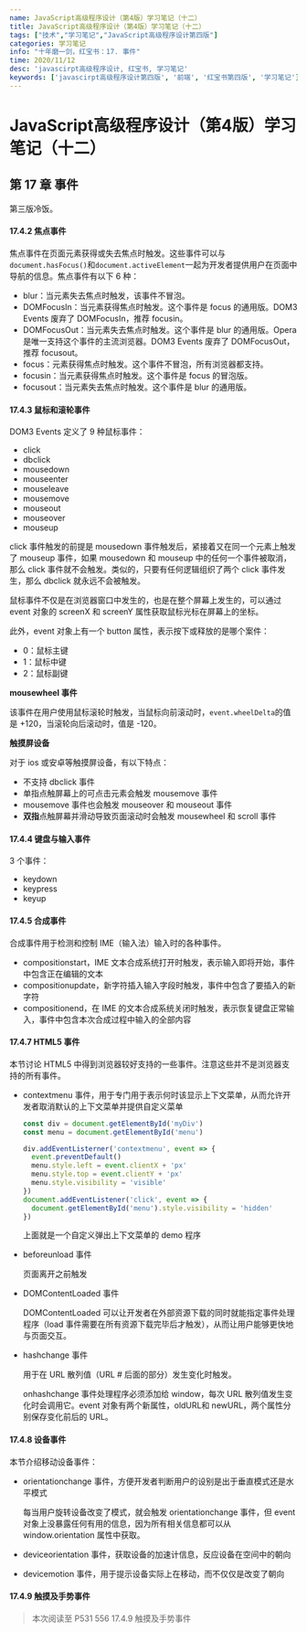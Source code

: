 ```yaml
---
name: JavaScript高级程序设计（第4版）学习笔记（十二）
title: JavaScript高级程序设计（第4版）学习笔记（十二）
tags: ["技术","学习笔记","JavaScript高级程序设计第四版"]
categories: 学习笔记
info: "十年磨一剑，红宝书：17. 事件"
time: 2020/11/12
desc: 'javascirpt高级程序设计, 红宝书, 学习笔记'
keywords: ['javascirpt高级程序设计第四版', '前端', '红宝书第四版', '学习笔记']
---
```


# JavaScript高级程序设计（第4版）学习笔记（十二）

## 第 17 章 事件

第三版冷饭。

#### 17.4.2 焦点事件

焦点事件在页面元素获得或失去焦点时触发。这些事件可以与`document.hasFocus()`和`document.activeElement`一起为开发者提供用户在页面中导航的信息。焦点事件有以下 6 种：

- blur：当元素失去焦点时触发，该事件不冒泡。
- DOMFocusIn：当元素获得焦点时触发。这个事件是 focus 的通用版。DOM3 Events 废弃了 DOMFocusIn，推荐 focusin。
- DOMFocusOut：当元素失去焦点时触发。这个事件是 blur 的通用版。Opera 是唯一支持这个事件的主流浏览器。DOM3 Events 废弃了 DOMFocusOut，推荐 focusout。
- focus：元素获得焦点时触发。这个事件不冒泡，所有浏览器都支持。
- focusin：当元素获得焦点时触发。这个事件是 focus 的冒泡版。
- focusout：当元素失去焦点时触发。这个事件是 blur 的通用版。

#### 17.4.3 鼠标和滚轮事件

DOM3 Events 定义了 9 种鼠标事件：

- click
- dbclick
- mousedown
- mouseenter
- mouseleave
- mousemove
- mouseout
- mouseover
- mouseup

click 事件触发的前提是 mousedown 事件触发后，紧接着又在同一个元素上触发了 mouseup 事件，如果 mousedown 和 mouseup 中的任何一个事件被取消，那么 click 事件就不会触发。类似的，只要有任何逻辑组织了两个 click 事件发生，那么 dbclick 就永远不会被触发。

鼠标事件不仅是在浏览器窗口中发生的，也是在整个屏幕上发生的，可以通过 event 对象的 screenX 和 screenY 属性获取鼠标光标在屏幕上的坐标。

此外，event 对象上有一个 button 属性，表示按下或释放的是哪个案件：

- 0：鼠标主键
- 1：鼠标中键
- 2：鼠标副键

**mousewheel 事件**

该事件在用户使用鼠标滚轮时触发，当鼠标向前滚动时，`event.wheelDelta`的值是 +120，当滚轮向后滚动时，值是 -120。

**触摸屏设备**

对于 ios 或安卓等触摸屏设备，有以下特点：

- 不支持 dbclick 事件
- 单指点触屏幕上的可点击元素会触发 mousemove 事件
- mousemove 事件也会触发 mouseover 和 mouseout 事件
- **双指**点触屏幕并滑动导致页面滚动时会触发 mousewheel 和 scroll 事件

#### 17.4.4 键盘与输入事件

3 个事件：

- keydown
- keypress
- keyup

#### 17.4.5 合成事件

合成事件用于检测和控制 IME（输入法）输入时的各种事件。

- compositionstart，IME 文本合成系统打开时触发，表示输入即将开始，事件中包含正在编辑的文本
- compositionupdate，新字符插入输入字段时触发，事件中包含了要插入的新字符
- compositionend，在 IME 的文本合成系统关闭时触发，表示恢复键盘正常输入，事件中包含本次合成过程中输入的全部内容

#### 17.4.7 HTML5 事件

本节讨论 HTML5 中得到浏览器较好支持的一些事件。注意这些并不是浏览器支持的所有事件。

- contextmenu 事件，用于专门用于表示何时该显示上下文菜单，从而允许开发者取消默认的上下文菜单并提供自定义菜单

  ```javascript
  const div = document.getElementById('myDiv')
  const menu = document.getElementById('menu')
  
  div.addEventListerner('contextmenu', event => {
    event.preventDefault()
    menu.style.left = event.clientX + 'px'
    menu.style.top = event.clientY + 'px'
    menu.style.visibility = 'visible'
  })
  document.addEventListener('click', event => {
    document.getElementById('menu').style.visibility = 'hidden'
  })
  ```

  上面就是一个自定义弹出上下文菜单的 demo 程序

- beforeunload 事件

  页面离开之前触发

- DOMContentLoaded 事件

  DOMContentLoaded 可以让开发者在外部资源下载的同时就能指定事件处理程序（load 事件需要在所有资源下载完毕后才触发），从而让用户能够更快地与页面交互。

- hashchange 事件

  用于在 URL 散列值（URL # 后面的部分）发生变化时触发。

  onhashchange 事件处理程序必须添加给 window，每次 URL 散列值发生变化时会调用它。event 对象有两个新属性，oldURL和 newURL，两个属性分别保存变化前后的 URL。

#### 17.4.8 设备事件

本节介绍移动设备事件：

- orientationchange 事件，方便开发者判断用户的设别是出于垂直模式还是水平模式

  每当用户旋转设备改变了模式，就会触发 orientationchange 事件，但 event 对象上没暴露任何有用的信息，因为所有相关信息都可以从 window.orientation 属性中获取。

- deviceorientation 事件，获取设备的加速计信息，反应设备在空间中的朝向

- devicemotion 事件，用于提示设备实际上在移动，而不仅仅是改变了朝向

#### 17.4.9 触摸及手势事件







> 本次阅读至 P531 556 17.4.9 触摸及手势事件



